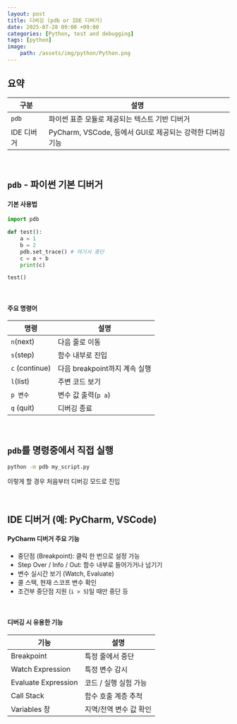 ```yaml
---
layout: post
title: 디버깅 (pdb or IDE 디버거)
date: 2025-07-28 09:00 +09:00
categories: [Python, test and debugging]
tags: [python]
image:
    path: /assets/img/python/Python.png
---
```


## 요약

| 구분 | 설명 |
|-|-|
| `pdb` | 파이썬 표준 모듈로 제공되는 텍스트 기반 디버거 |
| IDE 디버거 | PyCharm, VSCode, 등에서 GUI로 제공되는 강력한 디버깅 기능 |

<br>

## `pdb` - 파이썬 기본 디버거

#### 기본 사용법

```python
import pdb

def test():
    a = 1
    b = 2
    pdb.set_trace() # 여기서 중단
    c = a + b
    print(c)

test()
```

<br>

#### 주요 명령어

| 명령 | 설명 |
|-|-|
| `n`(next) | 다음 줄로 이동 |
| `s`(step) | 함수 내부로 진입 |
| `c` (continue) | 다음 breakpoint까지 계속 실행 |
| `l`(list) | 주변 코드 보기 |
| `p 변수` | 변수 값 출력(`p a`) |
| `q` (quit) | 디버깅 종료 |


<br>

## `pdb`를 명령중에서 직접 실행

```bash
python -m pdb my_script.py
```

이렇게 할 경우 처음부터 디버깅 모드로 진입

<br>

## IDE 디버거 (예: PyCharm, VSCode)

#### PyCharm 디버거 주요 기능

- 중단점 (Breakpoint): 클릭 한 번으로 설정 가능
- Step Over / Info / Out: 함수 내부로 들어가거나 넘기기
- 변수 실시간 보기 (Watch, Evaluate)
- 콜 스택, 현재 스코프 변수 확인
- 조건부 중단점 지원 (`i > 5`)일 때만 중단 등

<br>

#### 디버깅 시 유용한 기능

| 기능 | 설명 |
|-|-|
| Breakpoint | 특정 줄에서 중단 |
| Watch Expression | 특정 변수 감시 |
| Evaluate Expression | 코드 / 실행 실험 가능 |
| Call Stack | 함수 호출 계층 추적 |
| Variables 창 | 지역/전역 변수 값 확인 |
